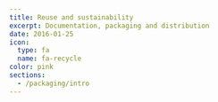 ```yaml
---
title: Reuse and sustainability
excerpt: Documentation, packaging and distribution
date: 2016-01-25
icon:
  type: fa
  name: fa-recycle
color: pink
sections:
  - /packaging/intro
---
```

